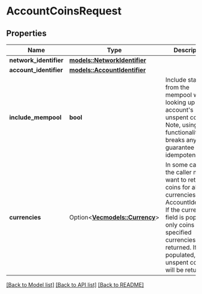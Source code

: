 # AccountCoinsRequest

## Properties

Name | Type | Description | Notes
------------ | ------------- | ------------- | -------------
**network_identifier** | [**models::NetworkIdentifier**](NetworkIdentifier.md) |  | 
**account_identifier** | [**models::AccountIdentifier**](AccountIdentifier.md) |  | 
**include_mempool** | **bool** | Include state from the mempool when looking up an account's unspent coins. Note, using this functionality breaks any guarantee of idempotency.  | 
**currencies** | Option<[**Vec<models::Currency>**](Currency.md)> | In some cases, the caller may not want to retrieve coins for all currencies for an AccountIdentifier. If the currencies field is populated, only coins for the specified currencies will be returned. If not populated, all unspent coins will be returned.  | [optional]

[[Back to Model list]](../README.md#documentation-for-models) [[Back to API list]](../README.md#documentation-for-api-endpoints) [[Back to README]](../README.md)


